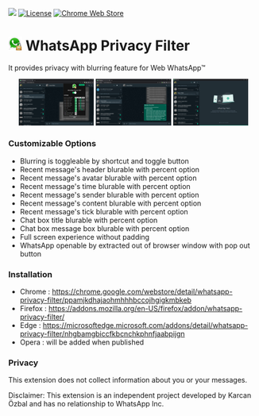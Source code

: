<a href="https://www.patreon.com/karcan"><img src="https://img.shields.io/badge/PATREON-D14836?style=for-the-badge&logo=patreon&logoColor=white&color=orange"></a>
[![License](https://img.shields.io/github/license/karcan/whatsapp-privacy-filter?style=for-the-badge)](https://github.com/karcan/WhatsApp-Privacy-Filter/blob/master/LICENSE)
[![Chrome Web Store](https://img.shields.io/chrome-web-store/users/ppamjkdhajaohmhhhbccojhgigkmbkeb?color=red&label=chrome%20users&logoColor=white&style=for-the-badge)](https://chrome.google.com/webstore/detail/whatsapp-privacy-filter/ppamjkdhajaohmhhhbccojhgigkmbkeb)

# <img src="/source/app/public/logo.png" width="28">  WhatsApp Privacy Filter
It provides privacy with blurring feature for Web WhatsApp™

<p align="center">
  <img width="30%" title="Privacy Filter for WhatsApp™ Web" alt="Privacy Filter for WhatsApp™ Web" src="/docs/img/popup-preview.png">
  <img width="30%" title="Privacy Filter for WhatsApp™ Web" alt="Privacy Filter for WhatsApp™ Web" src="/docs/img/message-preview.png">
  <img width="30%" title="Privacy Filter for WhatsApp™ Web" alt="Privacy Filter for WhatsApp™ Web" src="/docs/img/popout-preview.png">
</p>

### Customizable Options
* Blurring is toggleable by shortcut and toggle button
* Recent message's header blurable with percent option
* Recent message's avatar blurable with percent option
* Recent message's time blurable with percent option
* Recent message's sender blurable with percent option
* Recent message's content blurable with percent option
* Recent message's tick blurable with percent option
* Chat box title blurable with percent option
* Chat box message box blurable with percent option
* Full screen experience without padding
* WhatsApp openable by extracted out of browser window with pop out button

### Installation
* Chrome : https://chrome.google.com/webstore/detail/whatsapp-privacy-filter/ppamjkdhajaohmhhhbccojhgigkmbkeb
* Firefox : https://addons.mozilla.org/en-US/firefox/addon/whatsapp-privacy-filter/
* Edge : https://microsoftedge.microsoft.com/addons/detail/whatsapp-privacy-filter/nhgbamgbiccfkbcnchkphnfjaabpijgn
* Opera : will be added when published

### Privacy
This extension does not collect information about you or your messages.

Disclaimer: This extension is an independent project developed by Karcan Özbal and has no relationship to WhatsApp Inc.

